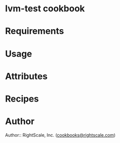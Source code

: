 # lvm-test cookbook

# Requirements

# Usage

# Attributes

# Recipes

# Author

Author:: RightScale, Inc. (<cookbooks@rightscale.com>)
